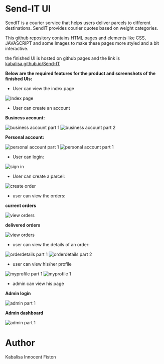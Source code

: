 # Send-IT UI
SendIT is a courier service that helps users deliver parcels to different destinations. SendIT
provides courier quotes based on weight categories.

This github repository contains HTML pages and elements like CSS, JAVASCRIPT and some Images to make these pages more styled and a bit interactive. 

the finished UI is hosted on github pages and the link is [kabalisa.github.io/Send-IT](https://kabalisa.github.io/Send-IT/)

**Below are the required features for the product and screenshots of the finished UIs:**
* User can view the index page

![Index page](img/index.png)

* User can create an account

**Business account:**

![business account part 1](img/signup_1.png)
![business account part 2](img/signup_2.png)

**Personal account:**

![personal account part 1](img/signup_3.png)
![personal account part 1](img/signup_4.png)

* User can login:

![sign in](img/signin.png)

* User can create a parcel:

![create order](img/createorder.png)

* user can view the orders:

**current orders**

![view orders](img/vieworders_1.png)

**delivered orders**

![view orders](img/vieworders_2.png)

* user can view the details of an order:

![orderdetails part 1](img/orderdetails_1.png)
![orderdetails part 2](img/orderdetails_2.png)

* user can view his/her profile

![myprofile part 1](img/myprofile_1.png)
![myprofile 1](img/myprofile_2.png)

* admin can view his page

**Admin login**

![admin part 1](img/admin_1.png)

**Admin dashboard**

![admin part 1](img/admin_2.png)

# Author
Kabalisa Innocent Fiston
